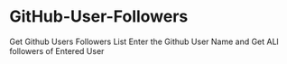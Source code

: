 # GitHub-User-Followers
Get Github Users Followers List
Enter the Github User Name and Get ALl followers of Entered User
